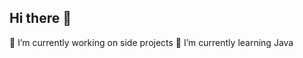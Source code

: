 ## Hi there 👋
🔭 I’m currently working on side projects
🌱 I’m currently learning  Java
<!--
**salvoZero4/salvoZero4** is a ✨ _special_ ✨ repository because its `README.md` (this file) appears on your GitHub profile.

Here are some ideas to get you started:

🔭 I’m currently working on side projects
🌱 I’m currently learning  Java

-->
